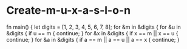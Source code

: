 # Create-m-u-x-a-s-l-o-n
fn main() {     let digits = [1, 2, 3, 4, 5, 6, 7, 8];      for &amp;m in &amp;digits {         for &amp;u in &amp;digits {             if u == m { continue; }             for &amp;x in &amp;digits {                 if x == m || x == u { continue; }                 for &amp;a in &amp;digits {                     if a == m || a == u || a == x { continue; }                     
